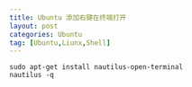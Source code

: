 ```yaml
---
title: Ubuntu 添加右键在终端打开
layout: post
categories: Ubuntu
tag: [Ubuntu,Liunx,Shell]
---
```


``` shell
sudo apt-get install nautilus-open-terminal
nautilus -q
```
